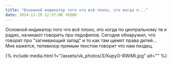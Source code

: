 ```yaml
---
title: "Основной индикатор того что всё плохо, это когда п..."
date: 2014-11-29 12:57:00 +0300
---
```


Основной индикатор того что всё плохо, это когда по центральному тв и радио, начинают говорить про педофилов. Сегодня обнаружил, что говорят про "загнивающий запад" и то как там щемят права детей... Мне кажется, телевизор прямым текстом говорит что нам пиздец.

{% include media.html f="/assets/vk_photos/3/XupyO-RWiMI.jpg" alt="" %}
